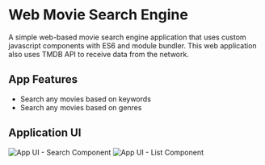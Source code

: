 # Web Movie Search Engine

A simple web-based movie search engine application that uses custom javascript components with ES6 and module bundler. This web application also uses TMDB API to receive data from the network.

## App Features

- Search any movies based on keywords
- Search any movies based on genres

## Application UI

![App UI - Search Component](https://github.com/warrenpolandra/Web-Movie-Search-Engine/assets/85095564/d8f409e8-bf29-4579-8b3d-c9c5432d0b2c)
![App UI - List Component](https://github.com/warrenpolandra/Web-Movie-Search-Engine/assets/85095564/9a387d7e-5fe0-4246-87ab-04267952c6a7)
